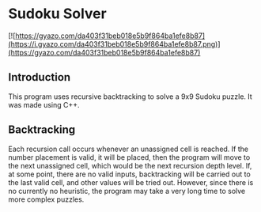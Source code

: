 # Sudoku Solver

[![https://gyazo.com/da403f31beb018e5b9f864ba1efe8b87](https://i.gyazo.com/da403f31beb018e5b9f864ba1efe8b87.png)](https://gyazo.com/da403f31beb018e5b9f864ba1efe8b87)

## Introduction
This program uses recursive backtracking to solve a 9x9 Sudoku puzzle. It was made using C++.

## Backtracking
Each recursion call occurs whenever an unassigned cell is reached. If the number placement is valid, it will be placed, then the program will move to the next unassigned cell, which would be the next recursion depth level. If, at some point, there are no valid inputs, backtracking will be carried out to the last valid cell, and other values will be tried out. However, since there is no currently no heuristic, the program may take a very long time to solve more complex puzzles.